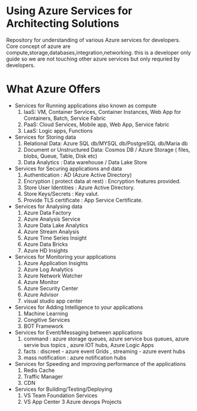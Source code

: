 # Using Azure Services for Architecting Solutions 
Repository for understanding of various Azure services for developers.
Core concept of azure are compute,storage,databases,integration,networking.
this is a developer only guide so we are not touching other azure services but only requried by developers.

# What Azure Offers
* Services for Running applications also known as compute
  1. IaaS: VM, Container Services, Container Instances, Web App for Containers, Batch, Service Fabric
  2. PaaS: Cloud Services, Mobile app, Web App, Service fabric
  3. LaaS: Logic apps, Functions
* Services for Storing data
  1. Relational Data: Azure SQL db/MYSQL db/PostgreSQL db/Maria db
  2. Document or Unstructured Data: Cosmos DB / Azure Storage ( files, blobs, Queue, Table, Disk etc)
  3. Data Analytics : Data warehouse / Data Lake Store
* Services for Securing applications and data
  1. Authentication : AD (Azure Active Directory)
  2. Encryption ( protect data at rest) : Encryption features provided.
  3. Store User Identities : Azure Active Directory.
  4. Store Keys/Secrets : Key valut.
  5. Provide TLS certificate : App Service Certificate. 
* Services for Analysing data
  1. Azure Data Factory
  2. Azure Analysis Service
  3. Azure Data Lake Analytics
  4. Azure Stream Analysis
  5. Azure Time Series Insight
  6. Azure Data Bricks
  7. Azure HD Insights
* Services for Monitoring your applications
  1. Azure Application Insights
  2. Azure Log Analytics
  3. Azure Network Watcher
  4. Azure Monitor 
  5. Azure Security Center
  6. Azure Advisor
  7. visual studio app center
* Services for Adding Intelligence to your applications
  1. Machine Learning
  2. Congitive Services
  3. BOT Framework
* Services for Event/Messaging between applications
  1. command : azure storage queues, azure service bus queues, azure servie bus topics , azure IOT hubs, Azure Logic Apps
  2. facts : discreet - azure event Grids , streaming - azure event hubs
  3. mass notification : azure notification hubs
* Services for Speeding and improving performance of the applications
  1. Redis Cache
  2. Traffic Manager
  3. CDN 
* Services for Building/Testing/Deploying
  1. VS Team Foundation Services
  2. VS App Center
  3 Azure devops Projects

